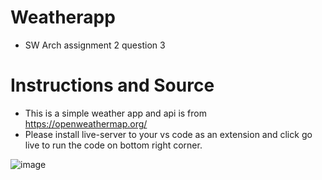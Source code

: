 # Weatherapp
 - SW Arch assignment 2 question 3

# Instructions and Source
- This is a simple weather app and api is from https://openweathermap.org/ 
- Please install live-server to your vs code as an extension and click go live to run the code on bottom right corner.

![image](https://user-images.githubusercontent.com/51107403/163659258-e24445db-3ed9-4a92-ad28-1a3810587bfc.png)
